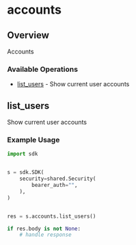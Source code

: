 # accounts

## Overview

Accounts

### Available Operations

* [list_users](#list_users) - Show current user accounts

## list_users

Show current user accounts

### Example Usage

```python
import sdk


s = sdk.SDK(
    security=shared.Security(
        bearer_auth="",
    ),
)


res = s.accounts.list_users()

if res.body is not None:
    # handle response
```
